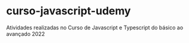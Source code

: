 # curso-javascript-udemy
Atividades realizadas no Curso de Javascript e Typescript do básico ao avançado 2022
